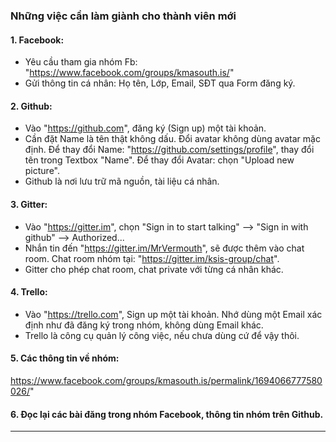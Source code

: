 ### Những việc cần làm giành cho thành viên mới

#### 1. Facebook:
- Yêu cầu tham gia nhóm Fb: "https://www.facebook.com/groups/kmasouth.is/"
- Gửi thông tin cá nhân: Họ tên, Lớp, Email, SĐT qua Form đăng ký.

#### 2. Github:
- Vào "https://github.com", đăng ký (Sign up) một tài khoản.
- Cần đặt Name là tên thật không dấu. Đổi avatar không dùng avatar mặc định. Để thay đổi Name: "https://github.com/settings/profile", thay đổi tên trong Textbox "Name". Để thay đổi Avatar: chọn "Upload new picture".
- Github là nơi lưu trữ mã nguồn, tài liệu cá nhân.

#### 3. Gitter:
- Vào "https://gitter.im", chọn "Sign in to start talking" --> "Sign in with github" --> Authorized...
- Nhắn tin đến "https://gitter.im/MrVermouth", sẽ được thêm vào chat room. Chat room nhóm tại: "https://gitter.im/ksis-group/chat".
- Gitter cho phép chat room, chat private với từng cá nhân khác.

#### 4. Trello:
- Vào "https://trello.com", Sign up một tài khoản. Nhớ dùng một Email xác định như đã đăng ký trong nhóm, không dùng Email khác.
- Trello là công cụ quản lý công việc, nếu chưa dùng cứ để vậy thôi.

#### 5. Các thông tin về nhóm:

https://www.facebook.com/groups/kmasouth.is/permalink/1694066777580026/"

#### 6. Đọc lại các bài đăng trong nhóm Facebook, thông tin nhóm trên Github.

---

